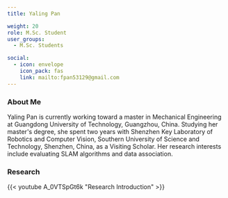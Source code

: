 ```yaml
---
title: Yaling Pan

weight: 20
role: M.Sc. Student
user_groups:
  - M.Sc. Students

social:
  - icon: envelope 
    icon_pack: fas
    link: mailto:fpan53129@gmail.com
---
```

### About Me
Yaling Pan is currently working toward a master in Mechanical Engineering at Guangdong University of Technology, Guangzhou, China. Studying her master's degree, she spent two years with Shenzhen Key Laboratory of Robotics and Computer Vision, Southern University of Science and Technology, Shenzhen, China, as a Visiting Scholar. Her research interests include evaluating SLAM algorithms and data association.

### Research
{{< youtube A_0VTSpGt6k "Research Introduction" >}}





